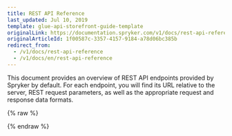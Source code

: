 ```yaml
---
title: REST API Reference
last_updated: Jul 10, 2019
template: glue-api-storefront-guide-template
originalLink: https://documentation.spryker.com/v1/docs/rest-api-reference
originalArticleId: 1f00587c-3357-4157-9184-a78d06bc385b
redirect_from:
  - /v1/docs/rest-api-reference
  - /v1/docs/en/rest-api-reference
---
```


This document provides an overview of REST API endpoints provided by Spryker by default. For each endpoint, you will find its URL relative to the server, REST request parameters, as well as the appropriate request and response data formats.

<div id="swagger-ui"></div>

{% raw %}
<link rel="stylesheet" type="text/css" href="https://cdnjs.cloudflare.com/ajax/libs/swagger-ui/3.22.1/swagger-ui.css" />
<script src="https://cdnjs.cloudflare.com/ajax/libs/swagger-ui/3.22.1/swagger-ui-standalone-preset.js"></script>
<script src="https://cdnjs.cloudflare.com/ajax/libs/swagger-ui/3.22.1/swagger-ui-bundle.js"></script>
<script>
const swaggerContainer = document.getElementById('swagger-ui');
if(swaggerContainer) { 
    console.log('start'); const ui = SwaggerUIBundle({
        url: 'https://borjomi.herokuapp.com/schema',
        dom_id: '#swagger-ui', deepLinking: true, presets: [
            SwaggerUIBundle.presets.apis, SwaggerUIStandalonePreset
        ], 
        enableCORS: false, layout: 'BaseLayout', supportedSubmitMethods: []
    });
    console.log(ui); window.ui = ui 
}
</script>
{% endraw %}
